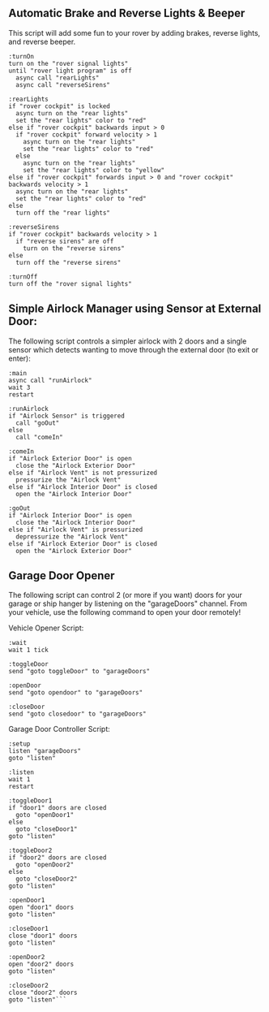 ## Automatic Brake and Reverse Lights & Beeper
This script will add some fun to your rover by adding brakes, reverse lights, and reverse beeper.  

```
:turnOn
turn on the "rover signal lights"
until "rover light program" is off
  async call "rearLights"
  async call "reverseSirens"

:rearLights
if "rover cockpit" is locked
  async turn on the "rear lights"
  set the "rear lights" color to "red"
else if "rover cockpit" backwards input > 0
  if "rover cockpit" forward velocity > 1
    async turn on the "rear lights"
    set the "rear lights" color to "red"
  else
    async turn on the "rear lights"
    set the "rear lights" color to "yellow"
else if "rover cockpit" forwards input > 0 and "rover cockpit" backwards velocity > 1
  async turn on the "rear lights"
  set the "rear lights" color to "red"  
else
  turn off the "rear lights"

:reverseSirens
if "rover cockpit" backwards velocity > 1
  if "reverse sirens" are off
    turn on the "reverse sirens"
else
  turn off the "reverse sirens"

:turnOff
turn off the "rover signal lights"
```


## Simple Airlock Manager using Sensor at External Door:
The following script controls a simpler airlock with 2 doors and a single sensor which detects wanting to move through the external door (to exit or enter):

```
:main
async call "runAirlock"
wait 3
restart

:runAirlock
if "Airlock Sensor" is triggered
  call "goOut"
else
  call "comeIn"

:comeIn
if "Airlock Exterior Door" is open
  close the "Airlock Exterior Door"
else if "Airlock Vent" is not pressurized
  pressurize the "Airlock Vent"
else if "Airlock Interior Door" is closed
  open the "Airlock Interior Door"

:goOut
if "Airlock Interior Door" is open
  close the "Airlock Interior Door"
else if "Airlock Vent" is pressurized
  depressurize the "Airlock Vent"
else if "Airlock Exterior Door" is closed
  open the "Airlock Exterior Door"
```

## Garage Door Opener
The following script can control 2 (or more if you want) doors for your garage or ship hanger by listening on the "garageDoors" channel.  From your vehicle, use the following command to open your door remotely!

Vehicle Opener Script:
```
:wait
wait 1 tick

:toggleDoor
send "goto toggleDoor" to "garageDoors"

:openDoor
send "goto opendoor" to "garageDoors"

:closeDoor
send "goto closedoor" to "garageDoors"
```

Garage Door Controller Script:
```
:setup
listen "garageDoors"
goto "listen"

:listen
wait 1
restart

:toggleDoor1
if "door1" doors are closed
  goto "openDoor1"
else
  goto "closeDoor1"
goto "listen"

:toggleDoor2
if "door2" doors are closed
  goto "openDoor2"
else
  goto "closeDoor2"
goto "listen"

:openDoor1
open "door1" doors
goto "listen"

:closeDoor1
close "door1" doors
goto "listen"

:openDoor2
open "door2" doors
goto "listen"

:closeDoor2
close "door2" doors
goto "listen"```
